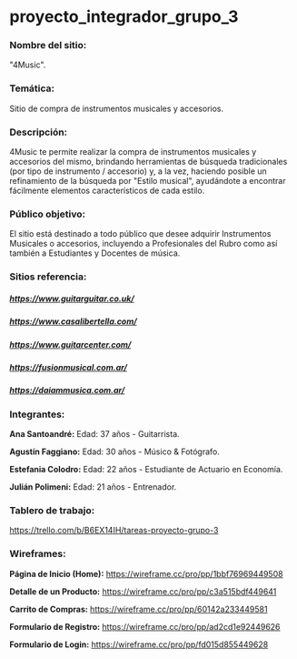 # proyecto_integrador_grupo_3
### Nombre del sitio:
 "4Music".
### Temática:
Sitio de compra de instrumentos musicales y accesorios. 
### Descripción:
4Music te permite realizar la compra de instrumentos musicales y accesorios del mismo, brindando herramientas de búsqueda tradicionales (por tipo de instrumento / accesorio) y, a la vez, haciendo posible un refinamiento de la búsqueda por "Estilo musical", ayudándote a encontrar fácilmente elementos característicos de cada estilo.
### Público objetivo:
El sitio está destinado a todo público que desee adquirir Instrumentos Musicales o accesorios, incluyendo a Profesionales del Rubro como así también a Estudiantes y Docentes de música. 

### Sitios  referencia:
##### https://www.guitarguitar.co.uk/
##### https://www.casalibertella.com/
##### https://www.guitarcenter.com/
##### https://fusionmusical.com.ar/
##### https://daiammusica.com.ar/


### Integrantes:
**Ana Santoandré:**
Edad: 37 años - Guitarrista.

**Agustín Faggiano:** 
Edad: 30 años - Músico & Fotógrafo.

**Estefania Colodro:**
Edad: 22 años - Estudiante de Actuario en Economía.

**Julián Polimeni:** 
Edad: 21 años - Entrenador.


### Tablero de trabajo:
https://trello.com/b/B6EX14IH/tareas-proyecto-grupo-3

### Wireframes: 

**Página de Inicio (Home):**
https://wireframe.cc/pro/pp/1bbf76969449508

**Detalle de un Producto:**
https://wireframe.cc/pro/pp/c3a515bdf449641

**Carrito de Compras:**
https://wireframe.cc/pro/pp/60142a233449581

**Formulario de Registro:**
https://wireframe.cc/pro/pp/ad2cd1e92449626

**Formulario de Login:**
https://wireframe.cc/pro/pp/fd015d855449628
